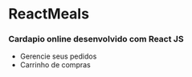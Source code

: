 # ReactMeals
### Cardapio online desenvolvido com React JS

* Gerencie seus pedidos
* Carrinho de compras
